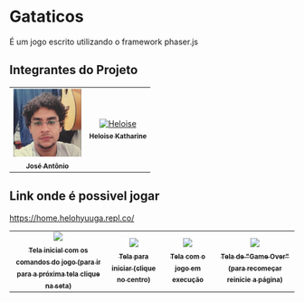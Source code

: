 # Gataticos
É um jogo escrito utilizando o framework phaser.js

## Integrantes do Projeto

<table>
  <tr>
    <td align="center">
      <a href="https://github.com/Josefreitas788">
        <img src="https://github.com/Josefreitas788/Gataticos/blob/main/ImagensParaReadme/jose.jpg" heigth="120px;" width="120px;"  alt="Jose"/><br>
        <sub>
          <b>José Antônio</b>
        </sub>
      </a>
    </td>
    <td align="center">
      <a href="https://github.com/HeloiseKatharine">
        <img src="https://github.com/Josefreitas788/Gataticos/ImagensParaReadme/heloise.jpg" heigth="120px;" width="120px;" alt="Heloise"/><br>
        <sub>
          <b>Heloise Katharine</b>
        </sub>
      </a>
    </td>
   </tr>
  </table>
   
## Link onde é possivel jogar
https://home.helohyuuga.repl.co/


<table>
  <tr>
    <td align="center">
      <a href="https://github.com/Josefreitas788">
        <img src="https://github.com/Josefreitas788/Gataticos/ImagensParaReadme/print1.jpg" heigth="120px;" width="120px;"/><br>
        <sub>
          <b>Tela inicial com os comandos do jogo</b>
          <b>(para ir para a próxima tela clique na seta)</b>
        </sub>
      </a>
    </td>
    <td align="center">
      <a href="https://github.com/Josefreitas788">
        <img src="https://github.com/Josefreitas788/Gataticos/ImagensParaReadme/print2.jpg" heigth="120px;" width="120px;"  /><br>
        <sub>
          <b>Tela para iniciar</b>
          <b>(clique no centro)</b>          
        </sub>
      </a>
    </td>
    <td align="center">
      <a href="https://github.com/Josefreitas788">
        <img src="https://github.com/Josefreitas788/Gataticos/ImagensParaReadme/print3.jpg" heigth="120px;" width="120px;" /><br>
        <sub>
          <b>Tela com o jogo em execução</b>
        </sub>
      </a>
    </td>
    <td align="center">
      <a href="https://github.com/Josefreitas788">
        <img src="https://github.com/Josefreitas788/Gataticos/ImagensParaReadme/print4.jpg" heigth="120px;" width="120px;"  /><br>
        <sub>
          <b>Tela de "Game Over"</b>
          <b>(para recomeçar reinicie a página)</b>
        </sub>
      </a>
    </td>
   </tr>
  </table>
